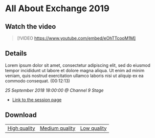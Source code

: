 # All About Exchange 2019

## Watch the video
> [!VIDEO https://www.youtube.com/embed/eOhTTcooM1M]

## Details

Lorem ipsum dolor sit amet, consectetur adipiscing elit, sed do eiusmod tempor incididunt ut labore et dolore magna aliqua. Ut enim ad minim veniam, quis nostrud exercitation ullamco laboris nisi ut aliquip ex ea commodo consequat. (00:12:13)

*25 September 2018 18:00:00 @ Channel 9 Stage*

- [Link to the session page](https://channel9.msdn.com/Events/Ignite/2018/All-About-Exchange-2019)

## Download

||||
|:--:|:----:|:-:|
|[High quality](https://sec.ch9.ms/ch9/4285/b1d70338-5a7d-415c-b95d-43a1afad4285/ch9d2s02_high.mp4)|[Medium quality](https://sec.ch9.ms/ch9/4285/b1d70338-5a7d-415c-b95d-43a1afad4285/ch9d2s02_mid.mp4)|[Low quality](https://sec.ch9.ms/ch9/4285/b1d70338-5a7d-415c-b95d-43a1afad4285/ch9d2s02.mp4)